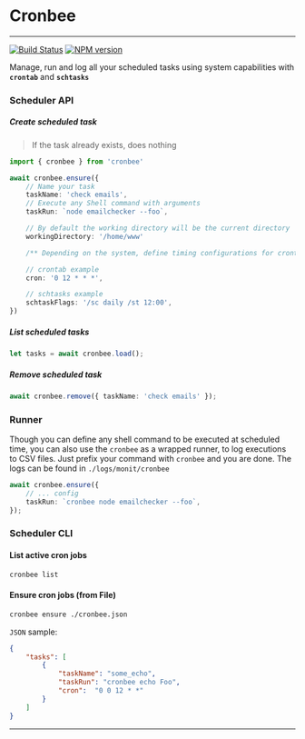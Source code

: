 # Cronbee

----
[![Build Status](https://travis-ci.org/atmajs/cronbee.svg?branch=master)](https://travis-ci.org/atmajs/cronbee)
[![NPM version](https://badge.fury.io/js/cronbee.svg)](http://badge.fury.io/js/cronbee)

Manage, run and log all your scheduled tasks using system capabilities with **`crontab`** and **`schtasks`**

### Scheduler API

##### Create scheduled task

> If the task already exists, does nothing

```ts
import { cronbee } from 'cronbee'

await cronbee.ensure({
    // Name your task
    taskName: 'check emails',
    // Execute any Shell command with arguments
    taskRun: `node emailchecker --foo`,

    // By default the working directory will be the current directory
    workingDirectory: '/home/www'

    /** Depending on the system, define timing configurations for crontab or schtasks separately */

    // crontab example
    cron: '0 12 * * *',

    // schtasks example
    schtaskFlags: '/sc daily /st 12:00',
})
```

##### List scheduled tasks
```ts
let tasks = await cronbee.load();
```

##### Remove scheduled task
```ts
await cronbee.remove({ taskName: 'check emails' });
```


### Runner

Though you can define any shell command to be executed at scheduled time, you can also use the `cronbee` as a wrapped runner, to log executions to CSV files. Just prefix your command with `cronbee` and you are done. The logs can be found in `./logs/monit/cronbee`

```ts
await cronbee.ensure({
    // ... config
    taskRun: `cronbee node emailchecker --foo`,
});
```


### Scheduler CLI

#### List active cron jobs

```bash
cronbee list
```

#### Ensure cron jobs (from File)

```bash
cronbee ensure ./cronbee.json
```

`JSON` sample:

```json
{
    "tasks": [
        {
            "taskName": "some_echo",
            "taskRun": "cronbee echo Foo",
            "cron":  "0 0 12 * *"
        }
    ]
}
```


----
